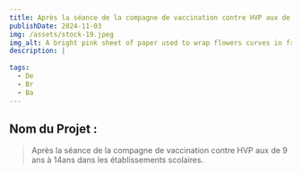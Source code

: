 ```yaml
---
title: Après la séance de la compagne de vaccination contre HVP aux de 9 ans à 14ans dans les établissements scolaires.
publishDate: 2024-11-03
img: /assets/stock-19.jpeg
img_alt: A bright pink sheet of paper used to wrap flowers curves in front of rich blue background
description: |
  
tags:
  - De
  - Br
  - Ba
---
```



## Nom du Projet : 

> Après la séance de la compagne de vaccination contre HVP aux de 9 ans à 14ans dans les établissements scolaires.

